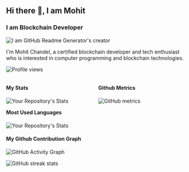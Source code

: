 <div id="header" >

## Hi there 👋, I am Mohit
### I am Blockchain Developer
![I am GitHub Readme Generator's creator](https://media4.giphy.com/media/6Jnbt9rItVcqQRl7ae/giphy.gif)

I'm Mohit Chandel, a certified blockchain developer and tech enthusiast who is interested in computer programming and blockchain technologies. 

![Profile views](https://gpvc.arturio.dev/mohitchandel) 
 
<div style="width: 100%;">
<div style="width: 50%; float: left;">

#### My Stats
![Your Repository's Stats](https://github-readme-stats.vercel.app/api?username=mohitchandel&show_icons=true)
</div>
<div style="width: 50%; float: left;">

#### Github Metrics
![GitHub metrics](https://metrics.lecoq.io/mohitchandel) 
</div>
</div>

#### Most Used Languages
![Your Repository's Stats](https://github-readme-stats.vercel.app/api/top-langs/?username=mohitchandel&theme=blue-green)
#### My Github Contribution Graph
![GitHub Activity Graph](https://activity-graph.herokuapp.com/graph?username=mohitchandel)  
 

![GitHub streak stats](https://github-readme-streak-stats.herokuapp.com/?user=mohitchandel) 

</div>
